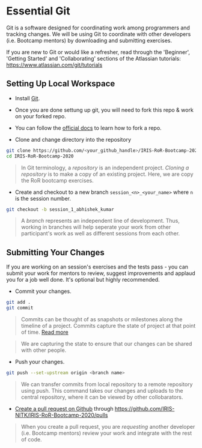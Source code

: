 # Essential Git

Git is a software designed for coordinating work among programmers and
tracking changes. We will be using Git to coordinate with other
developers (i.e. Bootcamp mentors) by downloading and submitting
exercises.

If you are new to Git or would like a refresher, read through the
'Beginner', 'Getting Started' and 'Collaborating' sections of the
Atlassian tutorials: https://www.atlassian.com/git/tutorials

## Setting Up Local Workspace

- Install [Git](https://git-scm.com/book/en/v2/Getting-Started-Installing-Git).
- Once you are done settung up git, you will need to fork this repo & work on your forked repo.
- You can follow the [official docs](https://docs.github.com/en/free-pro-team@latest/github/getting-started-with-github/fork-a-repo) to learn how to fork a repo.

- Clone and change directory into the repository

```bash
git clone https://github.com/<your_github_handle>/IRIS-RoR-Bootcamp-2020.git
cd IRIS-RoR-Bootcamp-2020
```

> In Git terminology, a _repository_ is an independent project. _Cloning
> a repository_ is to make a copy of an existing project. Here, we are
> copy the RoR bootcamp exercises.

- Create and checkout to a new branch `session_<n>_<your_name>` where
  `n` is the session number.

```bash
git checkout -b session_1_abhishek_kumar
```

> A _branch_ represents an independent line of development. Thus,
> working in branches will help seperate your work from other
> participant's work as well as different sessions from each other.

## Submitting Your Changes

If you are working on an session's exercises and the tests pass - you
can submit your work for mentors to review, suggest improvements and
applaud you for a job well done. It's optional but highly recommended.

- Commit your changes.

```bash
git add .
git commit
```

> Commits can be thought of as snapshots or milestones along the
> timeline of a project. Commits capture the state of project at that
> point of time. [Read more](https://www.atlassian.com/git/tutorials/saving-changes/git-commit)

> We are capturing the state to ensure that our changes can be shared with
> other people.

- Push your changes.

```bash
git push --set-upstream origin <branch name>
```

> We can transfer commits from local repository to a remote repository
> using push. This command takes our changes and uploads to the central
> repository, where it can be viewed by other collobarators.

- [Create a pull request on Github](https://opensource.com/article/19/7/create-pull-request-github) 
through https://github.com/IRIS-NITK/IRIS-RoR-Bootcamp-2020/pulls

> When you create a pull request, you are _requesting_ another developer
> (i.e. Bootcamp mentors) review your work and integrate with the rest
> of code.
